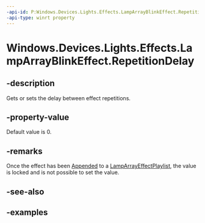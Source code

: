 ```yaml
---
-api-id: P:Windows.Devices.Lights.Effects.LampArrayBlinkEffect.RepetitionDelay
-api-type: winrt property
---
```


<!-- Property syntax.
public TimeSpan RepetitionDelay { get;  set; }
-->

# Windows.Devices.Lights.Effects.LampArrayBlinkEffect.RepetitionDelay

## -description
Gets or sets the delay between effect repetitions.
## -property-value
Default value is 0.
## -remarks
Once the effect has been [Appended](lamparrayeffectplaylist_append_292269384.md) to a [LampArrayEffectPlaylist](lamparrayeffectplaylist.md), the value is locked and is not possible to set the value.
## -see-also

## -examples

